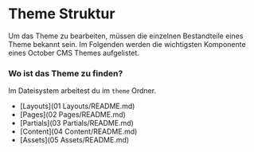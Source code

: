 # Theme Struktur

Um das Theme zu bearbeiten, müssen die einzelnen Bestandteile eines Theme bekannt sein. Im Folgenden werden die wichtigsten Komponente eines October CMS Themes aufgelistet.

### Wo ist das Theme zu finden?

Im Dateisystem arbeitest du im `theme` Ordner. 

* [Layouts](01 Layouts/README.md)
* [Pages](02 Pages/README.md)
* [Partials](03 Partials/README.md)
* [Content](04 Content/README.md)
* [Assets](05 Assets/README.md)
